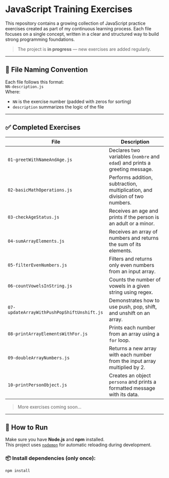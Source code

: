 # JavaScript Training Exercises

This repository contains a growing collection of JavaScript practice exercises created as part of my continuous learning process. Each file focuses on a single concept, written in a clear and structured way to build strong programming foundations.

> The project is **in progress** — new exercises are added regularly.

---

## 📁 File Naming Convention

Each file follows this format:  
`NN-description.js`  
Where:
- `NN` is the exercise number (padded with zeros for sorting)
- `description` summarizes the logic of the file

---

## ✅ Completed Exercises

| File                              | Description                                                                 |
|-----------------------------------|-----------------------------------------------------------------------------|
| `01-greetWithNameAndAge.js`       | Declares two variables (`nombre` and `edad`) and prints a greeting message. |
| `02-basicMathOperations.js`       | Performs addition, subtraction, multiplication, and division of two numbers.|
| `03-checkAgeStatus.js`            | Receives an age and prints if the person is an adult or a minor.            |
| `04-sumArrayElements.js`          | Receives an array of numbers and returns the sum of its elements.           |
| `05-filterEvenNumbers.js`         | Filters and returns only even numbers from an input array.                  |
| `06-countVowelsInString.js`       | Counts the number of vowels in a given string using regex.                  |
| `07-updateArrayWithPushPopShiftUnshift.js` | Demonstrates how to use push, pop, shift, and unshift on an array.     |
| `08-printArrayElementsWithFor.js` | Prints each number from an array using a `for` loop.                        |
| `09-doubleArrayNumbers.js`        | Returns a new array with each number from the input array multiplied by 2.  |
| `10-printPersonObject.js`         | Creates an object `persona` and prints a formatted message with its data.   |

> More exercises coming soon...

---

## 🚀 How to Run

Make sure you have **Node.js** and **npm** installed.  
This project uses [`nodemon`](https://www.npmjs.com/package/nodemon) for automatic reloading during development.

### 📦 Install dependencies (only once):
```bash
npm install

